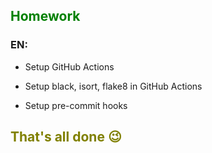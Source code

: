 ## <span style="color:green">Homework</span>



### EN:

- Setup GitHub Actions

- Setup black, isort, flake8 in GitHub Actions

- Setup pre-commit hooks

## <span style="color:olive">That's all done 😉</span>